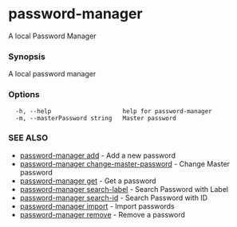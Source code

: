 # password-manager

A local Password Manager

### Synopsis

A local password manager

### Options

```
  -h, --help                    help for password-manager
  -m, --masterPassword string   Master password
```

### SEE ALSO

* [password-manager add](password-manager_add.md)	 - Add a new password
* [password-manager change-master-password](password-manager_change-master-password.md)	 - Change Master password
* [password-manager get](password-manager_get.md)	 - Get a password
* [password-manager search-label](password-manager_search-label.md)	 - Search Password with Label
* [password-manager search-id](password-manager_search-id.md)	 - Search Password with ID
* [password-manager import](password-manager_import.md)	 - Import passwords
* [password-manager remove](password-manager_remove.md)	 - Remove a password




